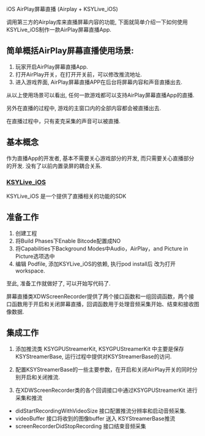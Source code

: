 iOS AirPlay屏幕直播 (Airplay + KSYLive_iOS)

调用第三方的Airplay库来直播屏幕内容的功能, 下面就简单介绍一下如何使用KSYLive_iOS制作一款AirPlay屏幕直播App.

## 简单概括AirPlay屏幕直播使用场景:
1. 玩家开启AirPlay屏幕直播App. 
2. 打开AirPlay开关，在打开开关前，可以修改推流地址.
3. 进入游戏界面, AirPlay屏幕直播APP在后台将屏幕内容和声音直播出去.

从以上使用场景可以看出, 任何一款游戏都可以支持AirPlay屏幕直播App的直播.

另外在直播的过程中, 游戏的主窗口内的全部内容都会被直播出去.

在直播过程中，只有麦克采集的声音可以被直播.

## 基本概念
作为直播App的开发者, 基本不需要关心游戏部分的开发, 而只需要关心直播部分的开发. 没有了以前内置录屏的耦合关系.

### [KSYLive_iOS](https://github.com/ksvc/KSYLive_iOS)
KSYLive_iOS 是一个提供了直播相关的功能的SDK

## 准备工作
1. 创建工程
2. 将Build Phases下Enable Bitcode配置成NO
3. 将Capabilities下Background Modes中Audio，AirPlay，and Picture in Picture选项选中
4. 编辑 Podfile, 添加KSYLive_iOS的依赖, 执行pod install后 改为打开 workspace.

至此, 准备工作就做好了, 可以开始写代码了. 

屏幕直播类XDWScreenRecorder提供了两个接口函数和一组回调函数，两个接口函数用于开启和关闭屏幕直播，回调函数用于处理音频采集开始、结束和接收图像数据.

## 集成工作

1. 添加推流类 KSYGPUStreamerKit, KSYGPUStreamerKit 中主要是保存 KSYStreamerBase, 运行过程中提供对KSYStreamerBase的访问.

2. 配置KSYStreamerBase的一些主要参数，在开启和关闭AirPlay开关的同时分别开启和关闭推流.

3. 在XDWScreenRecorder类的各个回调接口中通过KSYGPUStreamerKit 进行采集和推流

* didStartRecordingWithVideoSize 接口配置推流分辨率和启动音频采集.
* videoBuffer 接口将收到的图像buffer 送入 KSYStreamerBase推流
* screenRecorderDidStopRecording 接口结束音频采集

